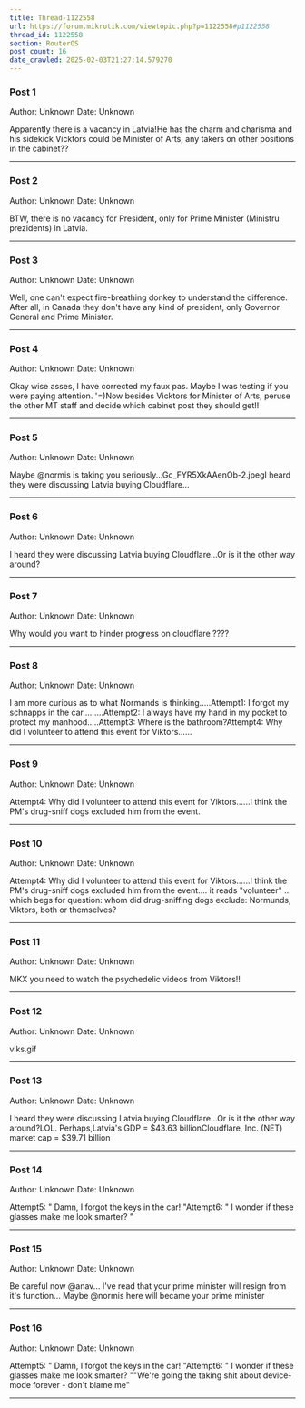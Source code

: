 ```yaml
---
title: Thread-1122558
url: https://forum.mikrotik.com/viewtopic.php?p=1122558#p1122558
thread_id: 1122558
section: RouterOS
post_count: 16
date_crawled: 2025-02-03T21:27:14.579270
---
```


### Post 1
Author: Unknown
Date: Unknown

Apparently there is a vacancy in Latvia!He has the charm and charisma and his sidekick Vicktors could be Minister of Arts,  any takers on other positions in the cabinet??

---
### Post 2
Author: Unknown
Date: Unknown

BTW, there is no vacancy for President, only for Prime Minister (Ministru prezidents) in Latvia.

---
### Post 3
Author: Unknown
Date: Unknown

Well, one can't expect fire-breathing donkey to understand the difference. After all, in Canada they don't have any kind of president, only Governor General and Prime Minister.

---
### Post 4
Author: Unknown
Date: Unknown

Okay wise asses, I have corrected my faux pas.  Maybe I was testing if you were paying attention. '=)Now besides Vicktors for Minister of Arts,  peruse the other MT staff and decide which cabinet post they should get!!

---
### Post 5
Author: Unknown
Date: Unknown

Maybe @normis is taking you seriously...Gc_FYR5XkAAenOb-2.jpegI heard they were discussing Latvia buying Cloudflare...

---
### Post 6
Author: Unknown
Date: Unknown

I heard they were discussing Latvia buying Cloudflare...Or is it the other way around?

---
### Post 7
Author: Unknown
Date: Unknown

Why would you want to hinder progress on cloudflare ????

---
### Post 8
Author: Unknown
Date: Unknown

I am more curious as to what Normands is thinking.....Attempt1:   I forgot my schnapps in the car.........Attempt2:   I always have my hand in my pocket to protect my manhood.....Attempt3:   Where is the bathroom?Attempt4:   Why did I volunteer to attend this event for Viktors......

---
### Post 9
Author: Unknown
Date: Unknown

Attempt4:   Why did I volunteer to attend this event for Viktors......I think the PM's drug-sniff dogs excluded him from the event.

---
### Post 10
Author: Unknown
Date: Unknown

Attempt4:   Why did I volunteer to attend this event for Viktors......I think the PM's drug-sniff dogs excluded him from the event.... it reads "volunteer" ... which begs for question: whom did drug-sniffing dogs exclude: Normunds, Viktors, both or themselves?

---
### Post 11
Author: Unknown
Date: Unknown

MKX you need to watch the psychedelic videos from Viktors!!

---
### Post 12
Author: Unknown
Date: Unknown

viks.gif

---
### Post 13
Author: Unknown
Date: Unknown

I heard they were discussing Latvia buying Cloudflare...Or is it the other way around?LOL.  Perhaps,Latvia's GDP = $43.63 billionCloudflare, Inc. (NET) market cap = $39.71 billion

---
### Post 14
Author: Unknown
Date: Unknown

Attempt5:   " Damn, I forgot the keys in the car! "Attempt6:  " I wonder if these glasses make me look smarter? "

---
### Post 15
Author: Unknown
Date: Unknown

Be careful now @anav... I've read that your prime minister will resign from it's function... Maybe @normis here will became your prime minister

---
### Post 16
Author: Unknown
Date: Unknown

Attempt5:   " Damn, I forgot the keys in the car! "Attempt6:  " I wonder if these glasses make me look smarter? ""We're going the taking shit about device-mode forever - don't blame me"

---
